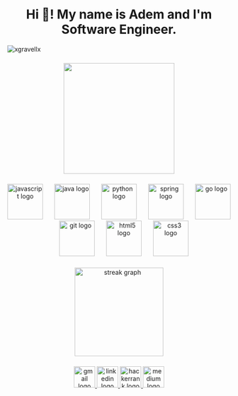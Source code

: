 <h1 align="center">Hi 👋! My name is Adem and I'm Software Engineer.</h1>
<p align="left"> <img src="https://komarev.com/ghpvc/?username=Tinkerera&label=Profile%20views&color=0e75b6&style=flat" alt="xgravellx" /> </p>

###

<div align="center">
  <img height="250" src="https://media.giphy.com/media/v1.Y2lkPTc5MGI3NjExc3F6YTJ0b3Z1cDY1NjJqdWc4eWNjbTZpdWRqZ2VtbXdpZmE0Z3oyNSZlcD12MV9pbnRlcm5hbF9naWZfYnlfaWQmY3Q9Zw/xT8qBhrlNooHBYR9f2/giphy.gif"  />
</div>

###

<div align="center">
  <img src="https://skillicons.dev/icons?i=js" height="80" alt="javascript logo"  />
  <img width="18" />
  <img src="https://skillicons.dev/icons?i=java" height="80" alt="java logo"  />
  <img width="18" />
  <img src="https://skillicons.dev/icons?i=py" height="80" alt="python logo"  />
  <img width="18" />
  <img src="https://skillicons.dev/icons?i=spring" height="80" alt="spring logo"  />
  <img width="18" />
  <img src="https://skillicons.dev/icons?i=go" height="80" alt="go logo"  />
  <img width="18" />
  <img src="https://skillicons.dev/icons?i=git" height="80" alt="git logo"  />
  <img width="18" />
  <img src="https://skillicons.dev/icons?i=html" height="80" alt="html5 logo"  />
  <img width="18" />
  <img src="https://skillicons.dev/icons?i=css" height="80" alt="css3 logo"  />
</div>

###

<div align="center">
  <img src="https://streak-stats.demolab.com?user=Tinkerera&locale=en&mode=daily&theme=dark&hide_border=false&border_radius=5" height="200" alt="streak graph"  />
</div>

###

<div align="center">
  <a href="ademyildirimv@gmail.com" target="_blank">
    <img src="https://img.shields.io/static/v1?message=Gmail&logo=gmail&label=&color=D14836&logoColor=white&labelColor=&style=for-the-badge" height="48" alt="gmail logo"  />
  </a>
  <a href="https://www.linkedin.com/in/ademyildirm/" target="_blank">
    <img src="https://img.shields.io/static/v1?message=LinkedIn&logo=linkedin&label=&color=0077B5&logoColor=white&labelColor=&style=for-the-badge" height="48" alt="linkedin logo"  />
  </a>
  <a href="https://www.hackerrank.com/profile/yadem5193" target="_blank">
    <img src="https://img.shields.io/static/v1?message=HackerRank&logo=hackerrank&label=&color=2EC866&logoColor=white&labelColor=&style=for-the-badge" height="48" alt="hackerrank logo"  />
  </a>
  <a href="https://medium.com/@yadem5193" target="_blank">
    <img src="https://img.shields.io/static/v1?message=Medium&logo=medium&label=&color=12100E&logoColor=white&labelColor=&style=for-the-badge" height="48" alt="medium logo"  />
  </a>
</div>
